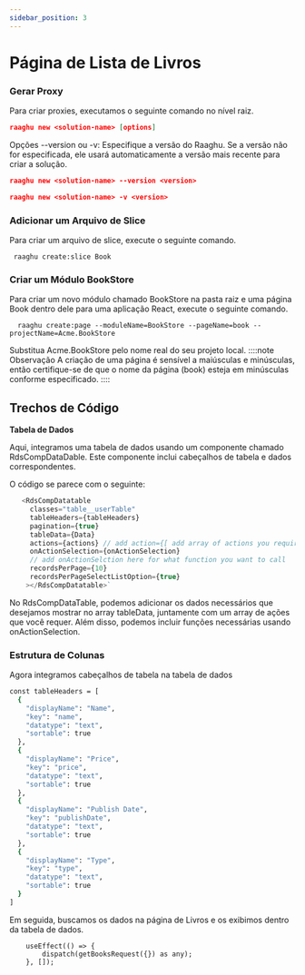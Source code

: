 ```yaml
---
sidebar_position: 3
---
```


# Página de Lista de Livros
### Gerar Proxy
Para criar proxies, executamos o seguinte comando no nível raiz.

````json
raaghu new <solution-name> [options]
````

Opções
--version ou -v: Especifique a versão do Raaghu. Se a versão não for especificada, ele usará automaticamente a versão mais recente para criar a solução.

````json
raaghu new <solution-name> --version <version>
````
````json
raaghu new <solution-name> -v <version>
````

### Adicionar um Arquivo de Slice
Para criar um arquivo de slice, execute o seguinte comando.


```shell
 raaghu create:slice Book
```

### Criar um Módulo BookStore
Para criar um novo módulo chamado BookStore na pasta raiz e uma página Book dentro dele para uma aplicação React, execute o seguinte comando.

```shell
  raaghu create:page --moduleName=BookStore --pageName=book --projectName=Acme.BookStore
```

Substitua Acme.BookStore pelo nome real do seu projeto local.
::::note  Observação
A criação de uma página é sensível a maiúsculas e minúsculas, então certifique-se de que o nome da página (book) esteja em minúsculas conforme especificado.
::::

## Trechos de Código
**Tabela de Dados**

Aqui, integramos uma tabela de dados usando um componente chamado RdsCompDataDable. Este componente inclui cabeçalhos de tabela e dados correspondentes.

O código se parece com o seguinte:

```javascript
   <RdsCompDatatable
     classes="table__userTable"
     tableHeaders={tableHeaders}
     pagination={true}
     tableData={Data}  
     actions={actions} // add action={[ add array of actions you require]} here to have action dropdown
     onActionSelection={onActionSelection}
     // add onActionSelction here for what function you want to call
     recordsPerPage={10}
     recordsPerPageSelectListOption={true}
    ></RdsCompDatatable>`
```

No RdsCompDataTable, podemos adicionar os dados necessários que desejamos mostrar no array tableData, juntamente com um array de ações que você requer. Além disso, podemos incluir funções necessárias usando onActionSelection.

### Estrutura de Colunas
Agora integramos cabeçalhos de tabela na tabela de dados


```bash 
const tableHeaders = [
  { 
    "displayName": "Name",
    "key": "name",
    "datatype": "text", 
    "sortable": true 
  }, 
  { 
    "displayName": "Price", 
    "key": "price", 
    "datatype": "text", 
    "sortable": true 
  }, 
  { 
    "displayName": "Publish Date", 
    "key": "publishDate", 
    "datatype": "text", 
    "sortable": true 
  }, 
  { 
    "displayName": "Type", 
    "key": "type", 
    "datatype": "text", 
    "sortable": true 
  }
]
```
Em seguida, buscamos os dados na página de Livros e os exibimos dentro da tabela de dados.

```shell
    useEffect(() => {
        dispatch(getBooksRequest({}) as any);
    }, []);
```